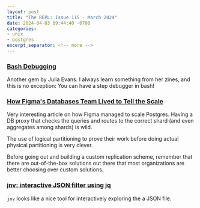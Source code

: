 ```yaml
---
layout: post
title: "The REPL: Issue 115 - March 2024"
date: 2024-04-03 09:44:40 -0700
categories:
- unix
- postgres
excerpt_separator: <!-- more -->
---
```


### [Bash Debugging](https://wizardzines.com/comics/bash-debugging/)

Another gem by Julia Evans. I always learn something from her zines, and this is no exception: You can have a step debugger in bash!

### [How Figma's Databases Team Lived to Tell the Scale](https://www.figma.com/blog/how-figmas-databases-team-lived-to-tell-the-scale/)

Very interesting article on how Figma managed to scale Postgres. Having a DB proxy that checks the queries and routes to the correct shard (and even aggregates among shards) is wild.

The use of logical partitioning to prove their work before doing actual physical partitioning is very clever.

Before going out and building a custom replication scheme, remember that there are out-of-the-box solutions out there that most organizations are better choosing over custom solutions.

### [jnv: interactive JSON filter using jq](https://github.com/ynqa/jnv)

`jnv` looks like a nice tool for interactively exploring the a JSON file.
